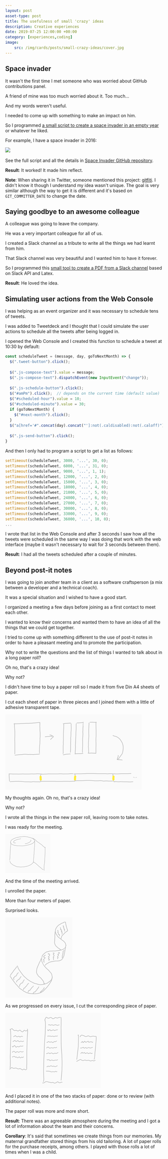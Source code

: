 ```yaml
---
layout: post
asset-type: post
title: The usefulness of small 'crazy' ideas
description: Creative experiences
date: 2019-07-25 12:00:00 +00:00
category: [experiences,coding]
image:
    src: /img/cards/posts/small-crazy-ideas/cover.jpg
---
```


## Space invader

It wasn't the first time I met someone who was worried about GitHub contributions panel.

A friend of mine was too much worried about it. Too much...

And my words weren't useful.

I needed to come up with something to make an impact on him.

So I programmed [a small script to create a space invader in an empty year](https://github.com/rachelcarmena/space-invader/blob/master/scripts/create-space-invader.sh) or whatever he liked.

For example, I have a space invader in 2016:

![](https://github.com/rachelcarmena/space-invader/raw/master/img/space-invader-in-2016.png)

See the full script and all the details in [Space Invader GitHub repository](https://github.com/rachelcarmena/space-invader).

**Result**: It worked! It made him reflect.

<div class="note">
<strong>Note</strong>: When sharing it in Twitter, someone mentioned this project: <a href="https://github.com/gelstudios/gitfiti">gitfiti</a>. I didn't know it though I understand my idea wasn't unique. The goal is very similar although the way to get it is different and it's based on <code>GIT_COMMITTER_DATE</code> to change the date. 
</div>

## Saying goodbye to an awesome colleague

A colleague was going to leave the company.

He was a very important colleague for all of us.

I created a Slack channel as a tribute to write all the things we had learnt from him.

That Slack channel was very beautiful and I wanted him to have it forever.

So I programmed this [small tool to create a PDF from a Slack channel](https://github.com/rachelcarmena/small-tools/tree/master/SlackChannel2PDF) based on Slack API and Latex.

**Result**: He loved the idea.

## Simulating user actions from the Web Console

I was helping as an event organizer and it was necessary to schedule tens of tweets.

I was added to Tweetdeck and I thought that I could simulate the user actions to schedule all the tweets after being logged in.

I opened the Web Console and I created this function to schedule a tweet at 10:30 by default:

```javascript
const scheduleTweet = (message, day, goToNextMonth) => {
  $(".tweet-button").click();

  $(".js-compose-text").value = message;
  $(".js-compose-text").dispatchEvent(new InputEvent("change"));

  $(".js-schedule-button").click();
  $("#amPm").click();  // depends on the current time (default value)
  $("#scheduled-hour").value = 10;
  $("#scheduled-minute").value = 30;
  if (goToNextMonth) {
    $("#next-month").click();
  }
  $("a[href='#".concat(day).concat("']:not(.caldisabled):not(.caloff)")).click();

  $(".js-send-button").click();
}
```

And then I only had to program a script to get a list as follows:

```javascript
setTimeout(scheduleTweet, 3000, '...', 30, 0);
setTimeout(scheduleTweet, 6000, '...', 31, 0);
setTimeout(scheduleTweet, 9000, '...', 1, 1);
setTimeout(scheduleTweet, 12000, '...', 2, 0);
setTimeout(scheduleTweet, 15000, '...', 3, 0);
setTimeout(scheduleTweet, 18000, '...', 4, 0);
setTimeout(scheduleTweet, 21000, '...', 5, 0);
setTimeout(scheduleTweet, 24000, '...', 6, 0);
setTimeout(scheduleTweet, 27000, '...', 7, 0);
setTimeout(scheduleTweet, 30000, '...', 8, 0);
setTimeout(scheduleTweet, 33000, '...', 9, 0);
setTimeout(scheduleTweet, 36000, '...', 10, 0);
...
```

I wrote that list in the Web Console and after 3 seconds I saw how all the tweets were scheduled in the same way I was doing that work with the web interface (maybe it wasn't necessary to wait for 3 seconds between them).

**Result**: I had all the tweets scheduled after a couple of minutes.

## Beyond post-it notes

I was going to join another team in a client as a software craftsperson (a mix between a developer and a technical coach).

It was a special situation and I wished to have a good start.

I organized a meeting a few days before joining as a first contact to meet each other.

I wanted to know their concerns and wanted them to have an idea of all the things that we could get together.

I tried to come up with something different to the use of post-it notes in order to have a pleasant meeting and to promote the participation.

Why not to write the questions and the list of things I wanted to talk about in a long paper roll?

Oh no, that's a crazy idea!

Why not?

I didn't have time to buy a paper roll so I made it from five Din A4 sheets of paper.

I cut each sheet of paper in three pieces and I joined them with a little of adhesive transparent tape.

![Making of](/img/cards/posts/small-crazy-ideas/making-of.png)

My thoughts again. Oh no, that's a crazy idea!

Why not?

I wrote all the things in the new paper roll, leaving room to take notes.

I was ready for the meeting.

![Roll](/img/cards/posts/small-crazy-ideas/roll.png)

And the time of the meeting arrived.

I unrolled the paper. 

More than four meters of paper.

Surprised looks.

![Unrolling during the meeting](/img/cards/posts/small-crazy-ideas/meeting-agenda.png)

As we progressed on every issue, I cut the corresponding piece of paper.

![Roll after the meeting](/img/cards/posts/small-crazy-ideas/after-the-meeting.png)

And I placed it in one of the two stacks of paper: done or to review (with additional notes).

The paper roll was more and more short.

**Result**: There was an agreeable atmosphere during the meeting and I got a lot of information about the team and their concerns.

<div class="note">
<strong>Corollary</strong>: It's said that sometimes we create things from our memories. My maternal grandfather stored things from his old tailoring. A lot of paper rolls for the purchase receipts, among others. I played with those rolls a lot of times when I was a child.
</div>
